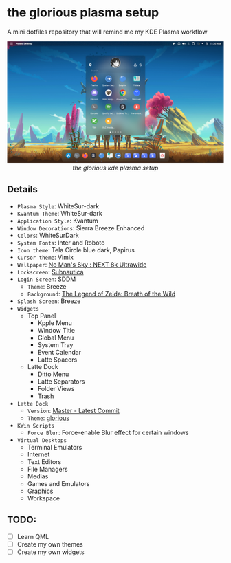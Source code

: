 # the glorious plasma setup
A mini dotfiles repository that will remind me my KDE Plasma workflow

<p align="center"><img alt="the glorious kde plasma setup" src="glorious.webp"/><br/><i>the glorious kde plasma setup</i></p>

## Details

+ `Plasma Style`: WhiteSur-dark
+ `Kvantum Theme`: WhiteSur-dark
+ `Application Style`: Kvantum
+ `Window Decorations`: Sierra Breeze Enhanced
+ `Colors`: WhiteSurDark
+ `System Fonts`: Inter and Roboto
+ `Icon theme`: Tela Circle blue dark, Papirus
+ `Cursor theme`: Vimix
+ `Wallpaper`: [No Man's Sky : NEXT 8k Ultrawide](https://wall.alphacoders.com/big.php?i=921802)
+ `Lockscreen`: [Subnautica](https://wall.alphacoders.com/big.php?i=988615)
+ `Login Screen`: SDDM
	- `Theme`: Breeze
	- `Background`: [The Legend of Zelda: Breath of the Wild](https://wall.alphacoders.com/big.php?i=805656)
+ `Splash Screen`: Breeze
+ `Widgets`
	- Top Panel
		- Kpple Menu
		- Window Title
		- Global Menu
		- System Tray
		- Event Calendar
		- Latte Spacers
	- Latte Dock
		- Ditto Menu
		- Latte Separators
		- Folder Views
		- Trash
+ `Latte Dock`
	- `Version`: [Master - Latest Commit](https://github.com/KDE/latte-dock)
	- `Theme`: [glorious](https://github.com/manilarome/the-glorious-plasma-setup/blob/master/glorious.layout.latte)
+ `KWin Scripts`
	- `Force Blur`: Force-enable Blur effect for certain windows
+ `Virtual Desktops`
	- Terminal Emulators
	- Internet
	- Text Editors
	- File Managers
	- Medias
	- Games and Emulators
	- Graphics
	- Workspace

## TODO:

- [ ] Learn QML
- [ ] Create my own themes
- [ ] Create my own widgets
